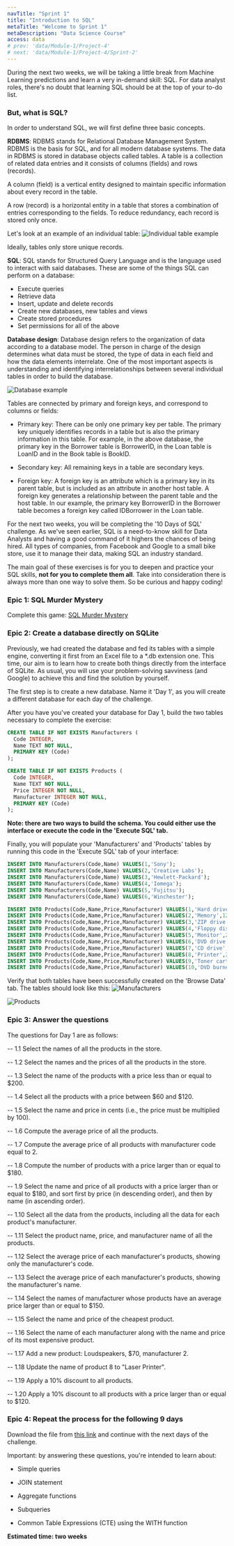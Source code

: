 ```yaml
---
navTitle: "Sprint 1"
title: "Introduction to SQL"
metaTitle: "Welcome to Sprint 1"
metaDescription: "Data Science Course"
access: data
# prev: 'data/Module-1/Project-4'
# next: 'data/Module-1/Project-4/Sprint-2'
---
```


During the next two weeks, we will be taking a little break from Machine Learning predictions and learn a very in-demand skill: SQL. For data analyst roles, there's no doubt that learning SQL should be at the top of your to-do list.

### But, what is SQL?

In order to understand SQL, we will first define three basic concepts.

**RDBMS**: RDBMS stands for Relational Database Management System. RDBMS is the basis for SQL, and for all modern database systems. The data in RDBMS is stored in database objects called tables. A table is a collection of related data entries and it consists of columns (fields) and rows (records).

A column (field) is a vertical entity designed to maintain specific information about every record in the table.

A row (record) is a horizontal entity in a table that stores a combination of entries corresponding to the fields. To reduce redundancy, each record is stored only once.

Let's look at an example of an individual table:
![Individual table example](staticAsset/data/Module-1/Project-4/individual-table.png)

Ideally, tables only store unique records.

**SQL**: SQL stands for Structured Query Language and is the language used to interact with said databases. These are some of the things SQL can perform on a database:

- Execute queries
- Retrieve data
- Insert, update and delete records
- Create new databases, new tables and views
- Create stored procedures
- Set permissions for all of the above

**Database design**: Database design refers to the organization of data according to a database model. The person in charge of the design determines what data must be stored, the type of data in each field and how the data elements interrelate. One of the most important aspects is understanding and identifying interrelationships between several individual tables in order to build the database.

![Database example](staticAsset/data/Module-1/Project-4/database-example.png)

Tables are connected by primary and foreign keys, and correspond to columns or fields:

- Primary key: There can be only one primary key per table. The primary key uniquely identifies records in a table but is also the primary information in this table. For example, in the above database, the primary key in the Borrower table is BorrowerID, in the Loan table is LoanID and in the Book table is BookID.

- Secondary key: All remaining keys in a table are secondary keys.

- Foreign key: A foreign key is an attribute which is a primary key in its parent table, but is included as an attribute in another host table. A foreign key generates a relationship between the parent table and the host table. In our example, the primary key BorrowerID in the Borrower table becomes a foreign key called IDBorrower in the Loan table.

For the next two weeks, you will be completing the '10 Days of SQL' challenge. As we've seen earlier, SQL is a need-to-know skill for Data Analysts and having a good command of it highers the chances of being hired. All types of companies, from Facebook and Google to a small bike store, use it to manage their data, making SQL an industry standard.

The main goal of these exercises is for you to deepen and practice your SQL skills, **not for you to complete them all**. Take into consideration there is always more than one way to solve them. So be curious and happy coding!

### Epic 1: SQL Murder Mystery

Complete this game: [SQL Murder Mystery](https://mystery.knightlab.com/)
### Epic 2: Create a database directly on SQLite

Previously, we had created the database and fed its tables with a simple engine, converting it first from an Excel file to a \*.db extension one. This time, our aim is to learn how to create both things directly from the interface of SQLite. As usual, you will use your problem-solving savviness (and Google) to achieve this and find the solution by yourself.

The first step is to create a new database. Name it 'Day 1', as you will create a different database for each day of the challenge.

After you have you've created your database for Day 1, build the two tables necessary to complete the exercise:

```sql
CREATE TABLE IF NOT EXISTS Manufacturers (
  Code INTEGER,
  Name TEXT NOT NULL,
  PRIMARY KEY (Code)
);

CREATE TABLE IF NOT EXISTS Products (
  Code INTEGER,
  Name TEXT NOT NULL,
  Price INTEGER NOT NULL,
  Manufacturer INTEGER NOT NULL,
  PRIMARY KEY (Code)
);
```

**Note: there are two ways to build the schema. You could either use the interface or execute the code in the 'Execute SQL' tab.**

Finally, you will populate your 'Manufacturers' and 'Products' tables by running this code in the 'Execute SQL' tab of your interface:

```sql
INSERT INTO Manufacturers(Code,Name) VALUES(1,'Sony');
INSERT INTO Manufacturers(Code,Name) VALUES(2,'Creative Labs');
INSERT INTO Manufacturers(Code,Name) VALUES(3,'Hewlett-Packard');
INSERT INTO Manufacturers(Code,Name) VALUES(4,'Iomega');
INSERT INTO Manufacturers(Code,Name) VALUES(5,'Fujitsu');
INSERT INTO Manufacturers(Code,Name) VALUES(6,'Winchester');

INSERT INTO Products(Code,Name,Price,Manufacturer) VALUES(1,'Hard drive',240,5);
INSERT INTO Products(Code,Name,Price,Manufacturer) VALUES(2,'Memory',120,6);
INSERT INTO Products(Code,Name,Price,Manufacturer) VALUES(3,'ZIP drive',150,4);
INSERT INTO Products(Code,Name,Price,Manufacturer) VALUES(4,'Floppy disk',5,6);
INSERT INTO Products(Code,Name,Price,Manufacturer) VALUES(5,'Monitor',240,1);
INSERT INTO Products(Code,Name,Price,Manufacturer) VALUES(6,'DVD drive',180,2);
INSERT INTO Products(Code,Name,Price,Manufacturer) VALUES(7,'CD drive',90,2);
INSERT INTO Products(Code,Name,Price,Manufacturer) VALUES(8,'Printer',270,3);
INSERT INTO Products(Code,Name,Price,Manufacturer) VALUES(9,'Toner cartridge',66,3);
INSERT INTO Products(Code,Name,Price,Manufacturer) VALUES(10,'DVD burner',180,2);
```

Verify that both tables have been successfully created on the 'Browse Data' tab. The tables should look like this:
![Manufacturers](staticAsset/data/Module-1/Project-4/Manufacturers_table.png)

![Products](staticAsset/data/Module-1/Project-4/Products_table.png)

### Epic 3: Answer the questions

The questions for Day 1 are as follows:

-- 1.1 Select the names of all the products in the store.

-- 1.2 Select the names and the prices of all the products in the store.

-- 1.3 Select the name of the products with a price less than or equal to $200.

-- 1.4 Select all the products with a price between $60 and $120.

-- 1.5 Select the name and price in cents (i.e., the price must be multiplied by 100).

-- 1.6 Compute the average price of all the products.

-- 1.7 Compute the average price of all products with manufacturer code equal to 2.

-- 1.8 Compute the number of products with a price larger than or equal to $180.

-- 1.9 Select the name and price of all products with a price larger than or equal to $180, and sort first by price (in descending order), and then by name (in ascending order).

-- 1.10 Select all the data from the products, including all the data for each product's manufacturer.

-- 1.11 Select the product name, price, and manufacturer name of all the products.

-- 1.12 Select the average price of each manufacturer's products, showing only the manufacturer's code.

-- 1.13 Select the average price of each manufacturer's products, showing the manufacturer's name.

-- 1.14 Select the names of manufacturer whose products have an average price larger than or equal to $150.

-- 1.15 Select the name and price of the cheapest product.

-- 1.16 Select the name of each manufacturer along with the name and price of its most expensive product.

-- 1.17 Add a new product: Loudspeakers, $70, manufacturer 2.

-- 1.18 Update the name of product 8 to "Laser Printer".

-- 1.19 Apply a 10% discount to all products.

-- 1.20 Apply a 10% discount to all products with a price larger than or equal to $120.

### Epic 4: Repeat the process for the following 9 days

Download the file from [this link](https://docs.google.com/document/d/1dUt7lbttwkC1AUrAdtHHXA0B_Mcmvcyb/edit?usp=sharing&ouid=112478853022456914671&rtpof=true&sd=true) and continue with the next days of the challenge.

Important: by answering these questions, you're intended to learn about:

- Simple queries

- JOIN statement

- Aggregate functions

- Subqueries

- Common Table Expressions (CTE) using the WITH function

**Estimated time: two weeks**
